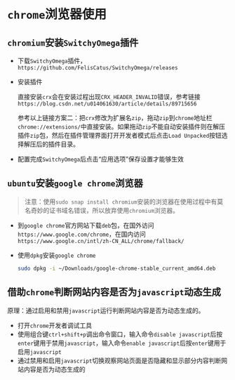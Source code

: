 # `chrome`浏览器使用

## `chromium`安装`SwitchyOmega`插件

- 下载`SwitchyOmega`插件，`https://github.com/FelisCatus/SwitchyOmega/releases`

- 安装插件

  直接安装`crx`会在安装过程出现`CRX_HEADER_INVALID`错误，参考链接`https://blog.csdn.net/u014061630/article/details/89715656`

  参考以上链接方案二：把`crx`修改为扩展名`zip`，拖动`zip`到`chrome`地址栏`chrome://extensions/`中直接安装。如果拖动`zip`不能自动安装插件则在解压插件`zip`包，然后在插件管理界面打开开发者模式后点击`Load Unpacked`按钮选择解压后的插件目录。

- 配置完成`SwitchyOmega`后点击“应用选项”保存设置才能够生效



## `ubuntu`安装`google chrome`浏览器

> 注意：使用`sudo snap install chromium`安装的浏览器在使用过程中有莫名奇妙的证书域名错误，所以放弃使用`chromium`浏览器。

- 到`google chrome`官方网站下载`deb`包，在国外访问`https://www.google.com/chrome`，在国内访问`https://www.google.cn/intl/zh-CN_ALL/chrome/fallback/`

- 使用`dpkg`安装`google chrome`

  ```bash
  sudo dpkg -i ~/Downloads/google-chrome-stable_current_amd64.deb
  ```



## 借助`chrome`判断网站内容是否为`javascript`动态生成

原理：通过启用和禁用`javascript`运行判断网站内容是否为动态生成的。

- 打开`chrome`开发者调试工具
- 使用组合键`ctrl+shift+p`调出命令窗口，输入命令`disable javascript`后按`enter`键用于禁用`javascript`，输入命令`enable javascript`后按`enter`键用于启用`javascript`
- 通过禁用和启用`javascript`切换观察网站页面是否隐藏和显示部分内容判断网站内容是否为动态生成的
